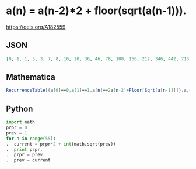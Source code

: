 # a\(n\) \= a\(n\-2\)\*2 \+ floor\(sqrt\(a\(n\-1\)\)\)\.
https://oeis.org/A182559
## JSON
```JSON
[0, 1, 1, 3, 3, 7, 8, 16, 20, 36, 46, 78, 100, 166, 212, 346, 442, 713, 910, 1456, 1858, 2955, 3770, 5971, 7617, 12029, 15343, 24181, 30841, 48537, 61902, 97322, 124115, 194996, 248671, 390490, 497966, 781685, 996816, 1564368, 1994882, 3130148, 3991533, 6262293]
```
## Mathematica
```Mathematica
RecurrenceTable[{a[0]==0,a[1]==1,a[n]==2a[n-2]+Floor[Sqrt[a[n-1]]]},a,{n,50}] (* _Harvey P. Dale_, Jul 25 2019 *)
```
## Python
```Python
import math
prpr = 0
prev = 1
for n in range(55):
.  current = prpr*2 + int(math.sqrt(prev))
.  print prpr,
.  prpr = prev
.  prev = current
```
